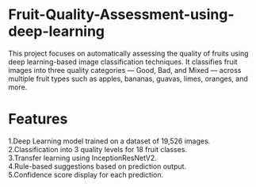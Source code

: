 # Fruit-Quality-Assessment-using-deep-learning
This project focuses on automatically assessing the quality of fruits using deep learning-based image classification techniques. It classifies fruit images into three quality categories — Good, Bad, and Mixed — across multiple fruit types such as apples, bananas, guavas, limes, oranges, and more.

# Features
 1.Deep Learning model trained on a dataset of 19,526 images.  
 2.Classification into 3 quality levels for 18 fruit classes.  
 3.Transfer learning using InceptionResNetV2.  
 4.Rule-based suggestions based on prediction output.  
 5.Confidence score display for each prediction.  

